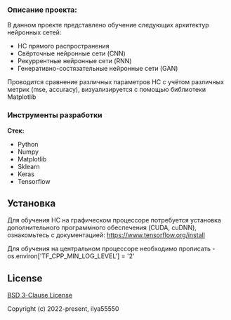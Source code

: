 ### Описание проекта:
В данном проекте представлено обучение следующих архитектур нейронных сетей:
- НС прямого распространения
- Свёрточные нейронные сети (CNN)
- Рекуррентные нейронные сети (RNN)
- Генеративно-состязательные нейронные сети (GAN)

Проводится сравнение различных параметров НС с учётом различных метрик (mse, accuracy), визуализируется с помощью библиотеки Matplotlib

### Инструменты разработки

**Стек:**
- Python
- Numpy
- Matplotlib
- Sklearn
- Keras
- Tensorflow


## Установка

Для обучения НС на графическом процессоре потребуется установка дополнительного программного обеспечения (CUDA, cuDNN), ознакомьтесь с документацией: https://www.tensorflow.org/install

Для обучения на центральном процессоре необходимо прописать - os.environ['TF_CPP_MIN_LOG_LEVEL'] = '2'

## License

[BSD 3-Clause License](https://opensource.org/licenses/BSD-3-Clause)

Copyright (c) 2022-present, ilya55550




